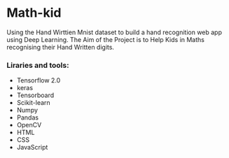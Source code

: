 # Math-kid
Using the Hand Wirttien Mnist dataset to build a hand recognition web app using Deep Learning.
The Aim of the Project is to Help Kids in Maths recognising their Hand Written digits.
### Liraries and tools: 
<ul>
  <li> Tensorflow 2.0 </li>
  <li> keras
  <li> Tensorboard </li>
  <li> Scikit-learn
  <li> Numpy </li>
  <li> Pandas </li>
  <li> OpenCV </li>
  <li> HTML </li>
  <li> CSS  </li>
  <li> JavaScript </li>

 </ul>
